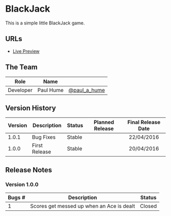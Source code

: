 # BlackJack

This is a simple little BlackJack game.

## URLs
* [Live Preview](http://www.paulhume.co.uk/demos/blackjack)

## The Team

| Role      | Name          |                                                |
| --------- | ------------- | ---------------------------------------------- |
| Developer | Paul Hume     | [@paul_a_hume](http://twitter.com/paul_a_hume) |

## Version History

| Version | Description         | Status      | Planned Release | Final Release Date |
| ------- | ------------------- | ----------- | :-------------: | :----------------: |
| 1.0.1   | Bug Fixes           | Stable      |                 | 22/04/2016         |
| 1.0.0   | First Release       | Stable      |                 | 20/04/2016         |

## Release Notes

### Version 1.0.0

| Bugs #  | Description                                       | Status |
| ------- | ------------------------------------------------- | ------ |
| 1       | Scores get messed up when an Ace is dealt         | Closed |
